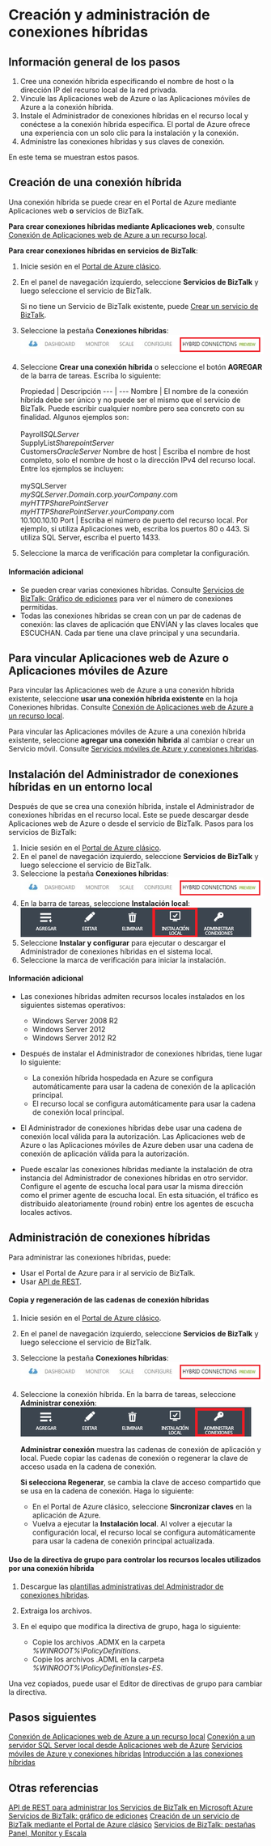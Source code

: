 <properties 
	pageTitle="Creación y administración de conexiones híbridas| Microsoft Azure" 
	description="Obtenga información acerca de cómo crear una conexión híbrida, administrar la conexión e instalar el administrador de conexiones híbridas. MABS, WABS" 
	services="biztalk-services" 
	documentationCenter="" 
	authors="MandiOhlinger" 
	manager="erikre" 
	editor=""/>

<tags 
	ms.service="biztalk-services" 
	ms.workload="integration" 
	ms.tgt_pltfrm="na" 
	ms.devlang="na" 
	ms.topic="article" 
	ms.date="02/29/2016" 
	ms.author="mandia"/>


# Creación y administración de conexiones híbridas


## Información general de los pasos
1. Cree una conexión híbrida especificando el nombre de host o la dirección IP del recurso local de la red privada.
2. Vincule las Aplicaciones web de Azure o las Aplicaciones móviles de Azure a la conexión híbrida.
3. Instale el Administrador de conexiones híbridas en el recurso local y conéctese a la conexión híbrida específica. El portal de Azure ofrece una experiencia con un solo clic para la instalación y la conexión.
4. Administre las conexiones híbridas y sus claves de conexión.

En este tema se muestran estos pasos.


## <a name="CreateHybridConnection"></a>Creación de una conexión híbrida

Una conexión híbrida se puede crear en el Portal de Azure mediante Aplicaciones web **o** servicios de BizTalk.

**Para crear conexiones híbridas mediante Aplicaciones web**, consulte [Conexión de Aplicaciones web de Azure a un recurso local](../app-service-web/web-sites-hybrid-connection-get-started.md).

**Para crear conexiones híbridas en servicios de BizTalk**:

1. Inicie sesión en el [Portal de Azure clásico](http://go.microsoft.com/fwlink/p/?LinkID=213885).
2. En el panel de navegación izquierdo, seleccione **Servicios de BizTalk** y luego seleccione el servicio de BizTalk. 

	Si no tiene un Servicio de BizTalk existente, puede [Crear un servicio de BizTalk](biztalk-provision-services.md).
3. Seleccione la pestaña **Conexiones híbridas**: ![Pestaña Conexiones híbridas][HybridConnectionTab]

4. Seleccione **Crear una conexión híbrida** o seleccione el botón **AGREGAR** de la barra de tareas. Escriba lo siguiente:

	Propiedad | Descripción
--- | ---
Nombre | El nombre de la conexión híbrida debe ser único y no puede ser el mismo que el servicio de BizTalk. Puede escribir cualquier nombre pero sea concreto con su finalidad. Algunos ejemplos son:<br/><br/>Payroll*SQLServer*<br/>SupplyList*SharepointServer*<br/>Customers*OracleServer*
Nombre de host | Escriba el nombre de host completo, solo el nombre de host o la dirección IPv4 del recurso local. Entre los ejemplos se incluyen:<br/><br/>mySQLServer<br/>*mySQLServer*.*Domain*.corp.*yourCompany*.com<br/>*myHTTPSharePointServer*<br/>*myHTTPSharePointServer*.*yourCompany*.com<br/>10.100.10.10
Port | Escriba el número de puerto del recurso local. Por ejemplo, si utiliza Aplicaciones web, escriba los puertos 80 o 443. Si utiliza SQL Server, escriba el puerto 1433.

5. Seleccione la marca de verificación para completar la configuración.

#### Información adicional

- Se pueden crear varias conexiones híbridas. Consulte [Servicios de BizTalk: Gráfico de ediciones](biztalk-editions-feature-chart.md) para ver el número de conexiones permitidas. 
- Todas las conexiones híbridas se crean con un par de cadenas de conexión: las claves de aplicación que ENVÍAN y las claves locales que ESCUCHAN. Cada par tiene una clave principal y una secundaria. 


## <a name="LinkWebSite"></a>Para vincular Aplicaciones web de Azure o Aplicaciones móviles de Azure

Para vincular las Aplicaciones web de Azure a una conexión híbrida existente, seleccione **usar una conexión híbrida existente** en la hoja Conexiones híbridas. Consulte [Conexión de Aplicaciones web de Azure a un recurso local](../app-service-web/web-sites-hybrid-connection-get-started.md).

Para vincular las Aplicaciones móviles de Azure a una conexión híbrida existente, seleccione **agregar una conexión híbrida** al cambiar o crear un Servicio móvil. Consulte [Servicios móviles de Azure y conexiones híbridas](../mobile-services/mobile-services-dotnet-backend-hybrid-connections-get-started.md).


## <a name="InstallHCM"></a>Instalación del Administrador de conexiones híbridas en un entorno local

Después de que se crea una conexión híbrida, instale el Administrador de conexiones híbridas en el recurso local. Este se puede descargar desde Aplicaciones web de Azure o desde el servicio de BizTalk. Pasos para los servicios de BizTalk:

1. Inicie sesión en el [Portal de Azure clásico](http://go.microsoft.com/fwlink/p/?LinkID=213885).
2. En el panel de navegación izquierdo, seleccione **Servicios de BizTalk** y luego seleccione el servicio de BizTalk. 
3. Seleccione la pestaña **Conexiones híbridas**: ![Pestaña Conexiones híbridas][HybridConnectionTab]
4. En la barra de tareas, seleccione **Instalación local**: ![On-Premises Setup][HCOnPremSetup]
5. Seleccione **Instalar y configurar** para ejecutar o descargar el Administrador de conexiones híbridas en el sistema local. 
6. Seleccione la marca de verificación para iniciar la instalación. 

<!--
You can also download the Hybrid Connection Manager MSI file and copy the file to your on-premises resource. Specific steps:

1. Copy the on-premises primary Connection String. See [Manage Hybrid Connections](#ManageHybridConnection) in this topic for the specific steps.
2. Download the Hybrid Connection Manager MSI file. 
3. On the on-premises resource, install the Hybrid Connection Manager from the MSI file. 
4. Using Windows PowerShell, type: 
> Add-HybridConnection -ConnectionString “*Your On-Premises Connection String that you copied*” 
--> 

#### Información adicional
- Las conexiones híbridas admiten recursos locales instalados en los siguientes sistemas operativos:

	- Windows Server 2008 R2
	- Windows Server 2012
	- Windows Server 2012 R2


- Después de instalar el Administrador de conexiones híbridas, tiene lugar lo siguiente:

	- La conexión híbrida hospedada en Azure se configura automáticamente para usar la cadena de conexión de la aplicación principal. 
	- El recurso local se configura automáticamente para usar la cadena de conexión local principal.

- El Administrador de conexiones híbridas debe usar una cadena de conexión local válida para la autorización. Las Aplicaciones web de Azure o las Aplicaciones móviles de Azure deben usar una cadena de conexión de aplicación válida para la autorización.
- Puede escalar las conexiones híbridas mediante la instalación de otra instancia del Administrador de conexiones híbridas en otro servidor. Configure el agente de escucha local para usar la misma dirección como el primer agente de escucha local. En esta situación, el tráfico es distribuido aleatoriamente (round robin) entre los agentes de escucha locales activos. 


## <a name="ManageHybridConnection"></a>Administración de conexiones híbridas
Para administrar las conexiones híbridas, puede:

- Usar el Portal de Azure para ir al servicio de BizTalk. 
- Usar [API de REST](http://msdn.microsoft.com/library/azure/dn232347.aspx).

#### Copia y regeneración de las cadenas de conexión híbridas

1. Inicie sesión en el [Portal de Azure clásico](http://go.microsoft.com/fwlink/p/?LinkID=213885).
2. En el panel de navegación izquierdo, seleccione **Servicios de BizTalk** y luego seleccione el servicio de BizTalk. 
3. Seleccione la pestaña **Conexiones híbridas**: ![Pestaña Conexiones híbridas][HybridConnectionTab]
4. Seleccione la conexión híbrida. En la barra de tareas, seleccione **Administrar conexión**: ![Administrar opciones][HCManageConnection]

	**Administrar conexión** muestra las cadenas de conexión de aplicación y local. Puede copiar las cadenas de conexión o regenerar la clave de acceso usada en la cadena de conexión.

	**Si selecciona Regenerar**, se cambia la clave de acceso compartido que se usa en la cadena de conexión. Haga lo siguiente:
	- En el Portal de Azure clásico, seleccione **Sincronizar claves** en la aplicación de Azure.
	- Vuelva a ejecutar la **Instalación local**. Al volver a ejecutar la configuración local, el recurso local se configura automáticamente para usar la cadena de conexión principal actualizada.


#### Uso de la directiva de grupo para controlar los recursos locales utilizados por una conexión híbrida

1. Descargue las [plantillas administrativas del Administrador de conexiones híbridas](http://www.microsoft.com/download/details.aspx?id=42963).
2. Extraiga los archivos.
3. En el equipo que modifica la directiva de grupo, haga lo siguiente:  

	- Copie los archivos .ADMX en la carpeta *%WINROOT%\\PolicyDefinitions*.
	- Copie los archivos .ADML en la carpeta *%WINROOT%\\PolicyDefinitions\\es-ES*.

Una vez copiados, puede usar el Editor de directivas de grupo para cambiar la directiva.




## Pasos siguientes

[Conexión de Aplicaciones web de Azure a un recurso local](../app-service-web/web-sites-hybrid-connection-get-started.md) [Conexión a un servidor SQL Server local desde Aplicaciones web de Azure](../app-service-web/web-sites-hybrid-connection-connect-on-premises-sql-server.md) [Servicios móviles de Azure y conexiones híbridas](../mobile-services/mobile-services-dotnet-backend-hybrid-connections-get-started.md) [Introducción a las conexiones híbridas](integration-hybrid-connection-overview.md)


## Otras referencias

[API de REST para administrar los Servicios de BizTalk en Microsoft Azure](http://msdn.microsoft.com/library/azure/dn232347.aspx) [Servicios de BizTalk: gráfico de ediciones](biztalk-editions-feature-chart.md) [Creación de un servicio de BizTalk mediante el Portal de Azure clásico](biztalk-provision-services.md) [Servicios de BizTalk: pestañas Panel, Monitor y Escala](biztalk-dashboard-monitor-scale-tabs.md)


[HybridConnectionTab]: ./media/integration-hybrid-connection-create-manage/WABS_HybridConnectionTab.png
[HCOnPremSetup]: ./media/integration-hybrid-connection-create-manage/WABS_HybridConnectionOnPremSetup.png
[HCManageConnection]: ./media/integration-hybrid-connection-create-manage/WABS_HybridConnectionManageConn.png

<!---HONumber=AcomDC_0302_2016-->